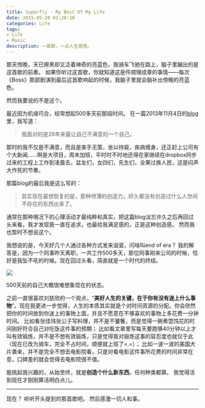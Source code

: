 ```yaml
---
title: Superfly - My Best Of My Life
date: 2015-05-28 01:20:10
categories: Life
tags: 
- Life
- Music
description: 一首歌，一点人生感悟。
---
```

那天傍晚，天已擦黑却又泛着神奇的亮蓝色，我骑车飞驰在路上，脑子里蹦出的是这首歌的前奏。
如果你听过这首歌，你就知道这是件顺理成章的事情——每次《Boss》那部剧演到最后这首歌响起的时候，我脑子里就会脑补出傍晚的亮蓝色。

然而我要说的不是这个。

最近因为机缘巧合，经常想起500多天前那段时间。
在一篇2013年11月4日的[blog](http://spacesoaring.blogbus.com/logs/236796474.html)里，我写道：

>我面对的是26年来最让自己不满意的一个自己。

那时的我不仅是不满意，而且是束手无策，坐以待毙，疾病缠身，还正赶上公司有个大新闻……啊是大项目，周末加班，平时时不时地还得在家继续在dropbox同步过来的工程上工作到凌晨去，盆友们，女四们，先生们，全果过族人民，这是闷声大作死的节奏。

那篇blog的最后我是这么写的：
>其实现在最想恢复的是，那种喷薄的创造力，好久都没有创造过什么人世间不存在的东西出来了。

通常在那种境况下的心理活动才最纯粹和真实，把这篇blog淡忘许久之后再回过头来看，我才发现我一直在追求，也最给我满足感的，正是这种创造感。
然而我也暂时不想说这个。

我想说的是，今天好几个人通过各种方式发来滋瓷，问啥叫end of era？
我的解答是，因为一个同事昨天离职，一共工作500多天，那位同事刚来公司的时候，恰好是我坠不吼的时候。现在回过头看，简直就是一个时代的终结。

![](http://ww1.sinaimg.cn/large/5613ec79jw1f7y5syal9lj20t70ootau.jpg)

500天前的自己大概很难想象现在的状态。

之前一直很喜欢刘慈欣的一个观点，“**美好人生的关键，在于你有没有迷上什么事物**”。现在我更进一步觉得，人生的本质其实就是个对时间资源的分配。你会欣然把你的时间放到你迷上的事物上面，并且不愿意在不够喜欢的事物上多花费一分钟时间。
比如看张佳玮张公子写料理，并不是不饕餮，而是觉得一碗煮馄饨花的时间刚好符合自己对吃饭这件事的预期；
比如看文章里写每天要跑够40分钟以上才叫有效锻炼，并不是不想有效锻炼，只是觉得我对锻炼这事的容忍度也就仅于此（现在已改为骑车，完全不占时间，顺便就上班了=.=）；
比如一波一波的美国大片袭来，并不是完全不想去电影院看，只是对看电影这件事所花费的时间非常在意，口碑差的就会觉得去电影院很不值。

能挑起我兴趣的，从始至终，就是**创造个什么新东西**。任何种类都算。
我觉得活到现在才刚刚算活明白点儿。

---

现在？
听听开头提到的那首歌吧。
然后感激一切人和事。